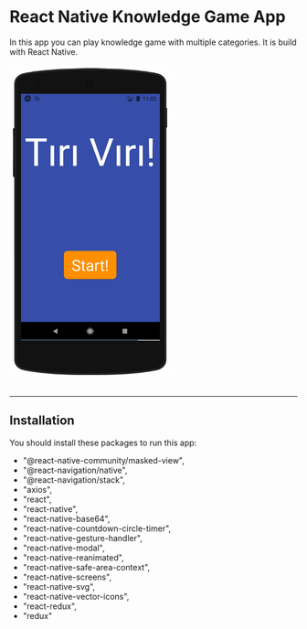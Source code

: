 # React Native Knowledge Game App

In this app you can play knowledge game with multiple categories. It is build with React Native.


<img src="./rn_knowledge_game_app.gif" alt="react-native">
<br><br>
<hr>

## Installation

You should install these packages to run this app:
- "@react-native-community/masked-view",
- "@react-navigation/native",
- "@react-navigation/stack",
- "axios",
- "react",
- "react-native",
- "react-native-base64",
- "react-native-countdown-circle-timer",
- "react-native-gesture-handler",
- "react-native-modal",
- "react-native-reanimated",
- "react-native-safe-area-context",
- "react-native-screens",
- "react-native-svg",
- "react-native-vector-icons",
- "react-redux",
- "redux"